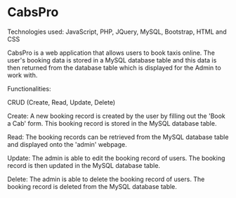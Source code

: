 # CabsPro
Technologies used:  JavaScript, PHP, JQuery, MySQL, Bootstrap, HTML and CSS

CabsPro is a web application that allows users to book taxis online. 
The user's booking data is stored in a MySQL database table and this data is then returned from the database table which is displayed for the Admin to work with. 


Functionalities:

CRUD (Create, Read, Update, Delete)

Create: A new booking record is created by the user by filling out the 'Book a Cab' form. This booking record is stored in the MySQL database table.

Read: The booking records can be retrieved from the MySQL database table and displayed onto the 'admin' webpage.

Update: The admin is able to edit the booking record of users. The booking record is then updated in the MySQL database table.

Delete: The admin is able to delete the booking record of users. The booking record is deleted from the MySQL database table.
